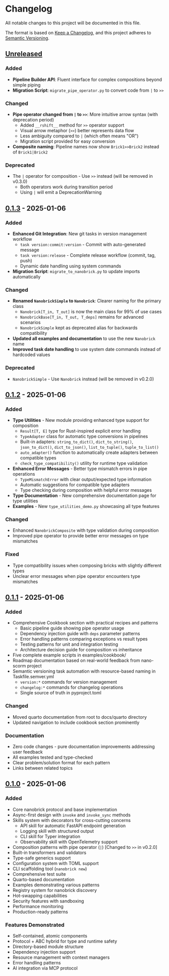 # Changelog

All notable changes to this project will be documented in this file.

The format is based on [Keep a Changelog](https://keepachangelog.com/en/1.1.0/),
and this project adheres to [Semantic Versioning](https://semver.org/spec/v2.0.0.html).

## [Unreleased]

### Added
- **Pipeline Builder API**: Fluent interface for complex compositions beyond simple piping
- **Migration Script**: `migrate_pipe_operator.py` to convert code from `|` to `>>`

### Changed
- **Pipe operator changed from `|` to `>>`**: More intuitive arrow syntax (with deprecation period)
  - Added `__rshift__` method for `>>` operator support
  - Visual arrow metaphor (`>>`) better represents data flow
  - Less ambiguity compared to `|` (which often means "OR")
  - Migration script provided for easy conversion
- **Composite naming**: Pipeline names now show `Brick1>>Brick2` instead of `Brick1|Brick2`

### Deprecated
- The `|` operator for composition - Use `>>` instead (will be removed in v0.3.0)
  - Both operators work during transition period
  - Using `|` will emit a DeprecationWarning

## [0.1.3] - 2025-01-06

### Added
- **Enhanced Git Integration**: New git tasks in version management workflow
  - `task version:commit:version` - Commit with auto-generated message
  - `task version:release` - Complete release workflow (commit, tag, push)
  - Dynamic date handling using system commands
- **Migration Script**: `migrate_to_nanobrick.py` to update imports automatically

### Changed
- **Renamed `NanobrickSimple` to `Nanobrick`**: Clearer naming for the primary class
  - `Nanobrick[T_in, T_out]` is now the main class for 99% of use cases
  - `NanobrickBase[T_in, T_out, T_deps]` remains for advanced scenarios
  - `NanobrickSimple` kept as deprecated alias for backwards compatibility
- **Updated all examples and documentation** to use the new `Nanobrick` name
- **Improved task date handling** to use system date commands instead of hardcoded values

### Deprecated
- `NanobrickSimple` - Use `Nanobrick` instead (will be removed in v0.2.0)

## [0.1.2] - 2025-01-06

### Added
- **Type Utilities** - New module providing enhanced type support for composition
  - `Result[T, E]` type for Rust-inspired explicit error handling
  - `TypeAdapter` class for automatic type conversions in pipelines
  - Built-in adapters: `string_to_dict()`, `dict_to_string()`, `json_to_dict()`, `dict_to_json()`, `list_to_tuple()`, `tuple_to_list()`
  - `auto_adapter()` function to automatically create adapters between compatible types
  - `check_type_compatibility()` utility for runtime type validation
- **Enhanced Error Messages** - Better type mismatch errors in pipe operations
  - `TypeMismatchError` with clear output/expected type information
  - Automatic suggestions for compatible type adapters
  - Type checking during composition with helpful error messages
- **Type Documentation** - New comprehensive documentation page for type utilities
- **Examples** - New `type_utilities_demo.py` showcasing all type features

### Changed
- Enhanced `NanobrickComposite` with type validation during composition
- Improved pipe operator to provide better error messages on type mismatches

### Fixed
- Type compatibility issues when composing bricks with slightly different types
- Unclear error messages when pipe operator encounters type mismatches

## [0.1.1] - 2025-01-06

### Added
- Comprehensive Cookbook section with practical recipes and patterns
  - Basic pipeline guide showing pipe operator usage
  - Dependency injection guide with `deps` parameter patterns
  - Error handling patterns comparing exceptions vs result types
  - Testing patterns for unit and integration testing
  - Architecture decision guide for composition vs inheritance
- Five complete example scripts in examples/cookbook/
- Roadmap documentation based on real-world feedback from nano-scorm project
- Semantic versioning task automation with resource-based naming in Taskfile.semver.yml
  - `version:*` commands for version management
  - `changelog:*` commands for changelog operations
  - Single source of truth in pyproject.toml

### Changed
- Moved quarto documentation from root to docs/quarto directory
- Updated navigation to include cookbook section prominently

### Documentation
- Zero code changes - pure documentation improvements addressing user feedback
- All examples tested and type-checked
- Clear problem/solution format for each pattern
- Links between related topics

## [0.1.0] - 2025-01-06

### Added
- Core nanobrick protocol and base implementation
- Async-first design with `invoke` and `invoke_sync` methods
- Skills system with decorators for cross-cutting concerns
  - API skill for automatic FastAPI endpoint generation
  - Logging skill with structured output
  - CLI skill for Typer integration
  - Observability skill with OpenTelemetry support
- Composition patterns with pipe operator (`|`) [Changed to `>>` in v0.2.0]
- Built-in transformers and validators
- Type-safe generics support
- Configuration system with TOML support
- CLI scaffolding tool (`nanobrick new`)
- Comprehensive test suite
- Quarto-based documentation
- Examples demonstrating various patterns
- Registry system for nanobrick discovery
- Hot-swapping capabilities
- Security features with sandboxing
- Performance monitoring
- Production-ready patterns

### Features Demonstrated
- Self-contained, atomic components
- Protocol + ABC hybrid for type and runtime safety
- Directory-based module structure
- Dependency injection support
- Resource management with context managers
- Error handling patterns
- AI integration via MCP protocol

[Unreleased]: https://github.com/yourusername/nanobricks/compare/v0.1.3...HEAD
[0.1.3]: https://github.com/yourusername/nanobricks/compare/v0.1.2...v0.1.3
[0.1.2]: https://github.com/yourusername/nanobricks/compare/v0.1.1...v0.1.2
[0.1.1]: https://github.com/yourusername/nanobricks/compare/v0.1.0...v0.1.1
[0.1.0]: https://github.com/yourusername/nanobricks/releases/tag/v0.1.0